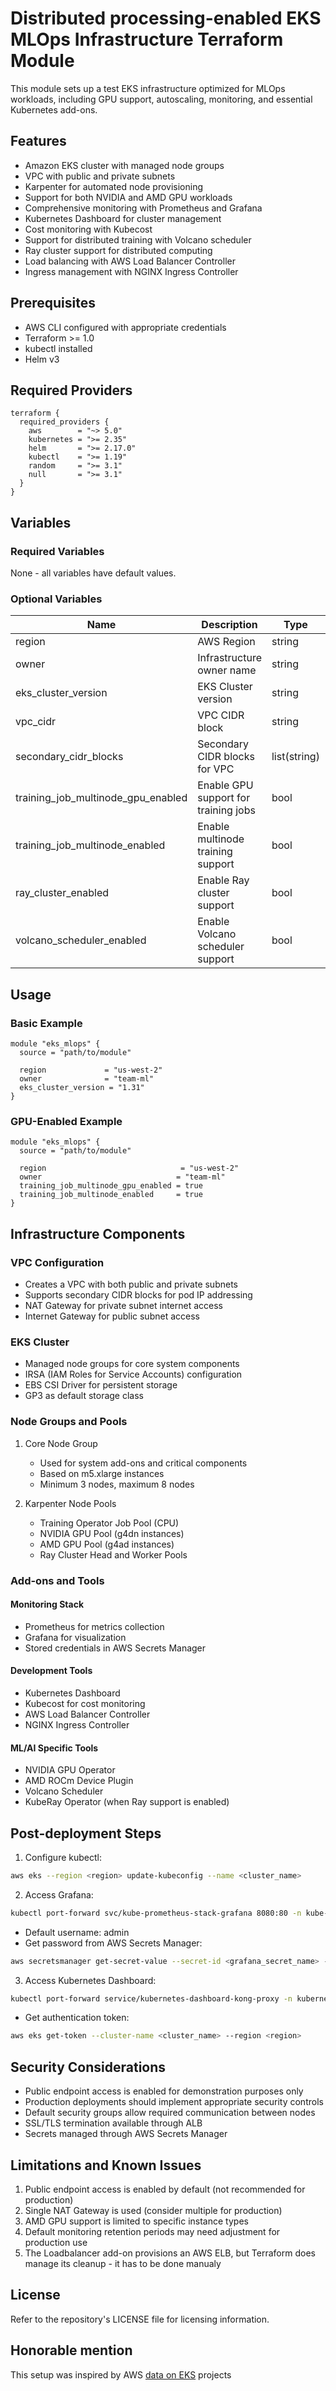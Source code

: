 # Distributed processing-enabled EKS MLOps Infrastructure Terraform Module

This module sets up a test EKS infrastructure optimized for MLOps workloads, including GPU support, autoscaling, monitoring, and essential Kubernetes add-ons.

## Features

- Amazon EKS cluster with managed node groups
- VPC with public and private subnets
- Karpenter for automated node provisioning
- Support for both NVIDIA and AMD GPU workloads
- Comprehensive monitoring with Prometheus and Grafana
- Kubernetes Dashboard for cluster management
- Cost monitoring with Kubecost
- Support for distributed training with Volcano scheduler
- Ray cluster support for distributed computing
- Load balancing with AWS Load Balancer Controller
- Ingress management with NGINX Ingress Controller

## Prerequisites

- AWS CLI configured with appropriate credentials
- Terraform >= 1.0
- kubectl installed
- Helm v3

## Required Providers

```hcl
terraform {
  required_providers {
    aws        = "~> 5.0"
    kubernetes = ">= 2.35"
    helm       = ">= 2.17.0"
    kubectl    = ">= 1.19"
    random     = ">= 3.1"
    null       = ">= 3.1"
  }
}
```

## Variables

### Required Variables
None - all variables have default values.

### Optional Variables

| Name | Description | Type | Default |
|------|-------------|------|---------|
| region | AWS Region | string | "eu-west-1" |
| owner | Infrastructure owner name | string | "distributed" |
| eks_cluster_version | EKS Cluster version | string | "1.31" |
| vpc_cidr | VPC CIDR block | string | "10.1.0.0/21" |
| secondary_cidr_blocks | Secondary CIDR blocks for VPC | list(string) | ["100.64.0.0/16"] |
| training_job_multinode_gpu_enabled | Enable GPU support for training jobs | bool | false |
| training_job_multinode_enabled | Enable multinode training support | bool | false |
| ray_cluster_enabled | Enable Ray cluster support | bool | false |
| volcano_scheduler_enabled | Enable Volcano scheduler support | bool | false |


## Usage

### Basic Example

```hcl
module "eks_mlops" {
  source = "path/to/module"
  
  region             = "us-west-2"
  owner              = "team-ml"
  eks_cluster_version = "1.31"
}
```

### GPU-Enabled Example

```hcl
module "eks_mlops" {
  source = "path/to/module"
  
  region                              = "us-west-2"
  owner                              = "team-ml"
  training_job_multinode_gpu_enabled = true
  training_job_multinode_enabled     = true
}
```

## Infrastructure Components

### VPC Configuration
- Creates a VPC with both public and private subnets
- Supports secondary CIDR blocks for pod IP addressing
- NAT Gateway for private subnet internet access
- Internet Gateway for public subnet access

### EKS Cluster
- Managed node groups for core system components
- IRSA (IAM Roles for Service Accounts) configuration
- EBS CSI Driver for persistent storage
- GP3 as default storage class

### Node Groups and Pools
1. Core Node Group
   - Used for system add-ons and critical components
   - Based on m5.xlarge instances
   - Minimum 3 nodes, maximum 8 nodes

2. Karpenter Node Pools
   - Training Operator Job Pool (CPU)
   - NVIDIA GPU Pool (g4dn instances)
   - AMD GPU Pool (g4ad instances)
   - Ray Cluster Head and Worker Pools

### Add-ons and Tools

#### Monitoring Stack
- Prometheus for metrics collection
- Grafana for visualization
- Stored credentials in AWS Secrets Manager

#### Development Tools
- Kubernetes Dashboard
- Kubecost for cost monitoring
- AWS Load Balancer Controller
- NGINX Ingress Controller

#### ML/AI Specific Tools
- NVIDIA GPU Operator
- AMD ROCm Device Plugin
- Volcano Scheduler
- KubeRay Operator (when Ray support is enabled)

## Post-deployment Steps

1. Configure kubectl:
```bash
aws eks --region <region> update-kubeconfig --name <cluster_name>
```

2. Access Grafana:
```bash
kubectl port-forward svc/kube-prometheus-stack-grafana 8080:80 -n kube-prometheus-stack
```
- Default username: admin
- Get password from AWS Secrets Manager:
```bash
aws secretsmanager get-secret-value --secret-id <grafana_secret_name> --region <region> --query "SecretString" --output text
```

3. Access Kubernetes Dashboard:
```bash
kubectl port-forward service/kubernetes-dashboard-kong-proxy -n kubernetes-dashboard 8443:443
```
- Get authentication token:
```bash
aws eks get-token --cluster-name <cluster_name> --region <region>
```

## Security Considerations

- Public endpoint access is enabled for demonstration purposes only
- Production deployments should implement appropriate security controls
- Default security groups allow required communication between nodes
- SSL/TLS termination available through ALB
- Secrets managed through AWS Secrets Manager

## Limitations and Known Issues

1. Public endpoint access is enabled by default (not recommended for production)
2. Single NAT Gateway is used (consider multiple for production)
3. AMD GPU support is limited to specific instance types
4. Default monitoring retention periods may need adjustment for production use
5. The Loadbalancer add-on provisions an AWS ELB, but Terraform does manage its cleanup - it has to be done manualy

## License

Refer to the repository's LICENSE file for licensing information.

## Honorable mention

This setup was inspired by AWS [data on EKS](https://github.com/awslabs/data-on-eks/tree/main) projects

